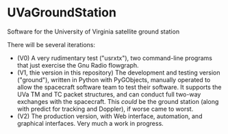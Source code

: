 # UVaGroundStation
Software for the University of Virginia satellite ground station

There will be several iterations: 
* (V0) A very rudimentary test ("usrxtx"), two command-line programs that just exercise the Gnu Radio flowgraph.
* (V1, thie version in this repository) The development and testing version ("ground"), written in Python with PyGObjects, manually operated to allow the spacecraft software team to test their software.  It supports the UVa TM and TC packet structures, and can conduct full two-way exchanges with the spacecraft.  This *could* be the ground station (along with predict for tracking and Doppler), if worse came to worst.
* (V2) The production version, with Web interface, automation, and graphical interfaces.  Very much a work in progress.
